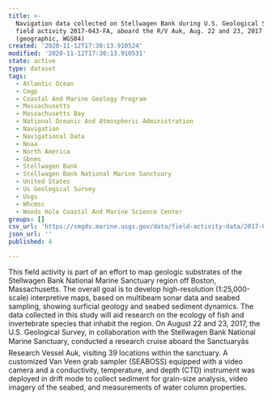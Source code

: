 ```yaml
---
title: >-
  Navigation data collected on Stellwagen Bank during U.S. Geological Survey
  field activity 2017-043-FA, aboard the R/V Auk, Aug. 22 and 23, 2017
  (geographic, WGS84)
created: '2020-11-12T17:30:13.910524'
modified: '2020-11-12T17:30:13.910531'
state: active
type: dataset
tags:
  - Atlantic Ocean
  - Cmgp
  - Coastal And Marine Geology Program
  - Massachusetts
  - Massachusetts Bay
  - National Oceanic And Atmospheric Administration
  - Navigation
  - Navigational Data
  - Noaa
  - North America
  - Sbnms
  - Stellwagen Bank
  - Stellwagen Bank National Marine Sanctuary
  - United States
  - Us Geological Survey
  - Usgs
  - Whcmsc
  - Woods Hole Coastal And Marine Science Center
groups: []
csv_url: 'https://cmgds.marine.usgs.gov/data/field-activity-data/2017-043-FA/'
json_url: ''
published: 4

---
```

This field activity is part of an effort to map geologic substrates of the Stellwagen Bank National Marine Sanctuary region off Boston, Massachusetts. The overall goal is to develop high-resolution (1:25,000-scale) interpretive maps, based on multibeam sonar data and seabed sampling, showing surficial geology and seabed sediment dynamics. The data collected in this study will aid research on the ecology of fish and invertebrate species that inhabit the region. On August 22 and 23, 2017, the U.S. Geological Survey, in collaboration with the Stellwagen Bank National Marine Sanctuary, conducted a research cruise aboard the Sanctuaryâs Research Vessel Auk, visiting 39 locations within the sanctuary. A customized Van Veen grab sampler (SEABOSS) equipped with a video camera and a conductivity, temperature, and depth (CTD) instrument was deployed in drift mode to collect sediment for grain-size analysis, video imagery of the seabed, and measurements of water column properties.
